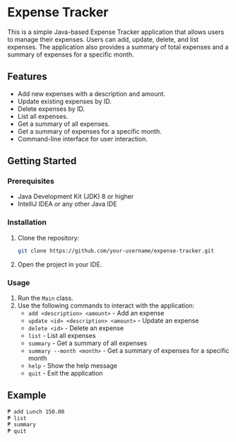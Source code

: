 # Expense Tracker

This is a simple Java-based Expense Tracker application that allows users to manage their expenses. Users can add, update, delete, and list expenses. The application also provides a summary of total expenses and a summary of expenses for a specific month.

## Features
- Add new expenses with a description and amount.
- Update existing expenses by ID.
- Delete expenses by ID.
- List all expenses.
- Get a summary of all expenses.
- Get a summary of expenses for a specific month.
- Command-line interface for user interaction.

## Getting Started

### Prerequisites
- Java Development Kit (JDK) 8 or higher
- IntelliJ IDEA or any other Java IDE

### Installation
1. Clone the repository:
    ```sh
    git clone https://github.com/your-username/expense-tracker.git
    ```
2. Open the project in your IDE.

### Usage
1. Run the `Main` class.
2. Use the following commands to interact with the application:
    - `add <description> <amount>` - Add an expense
    - `update <id> <description> <amount>` - Update an expense
    - `delete <id>` - Delete an expense
    - `list` - List all expenses
    - `summary` - Get a summary of all expenses
    - `summary --month <month>` - Get a summary of expenses for a specific month
    - `help` - Show the help message
    - `quit` - Exit the application

## Example
```sh
₱ add Lunch 150.00
₱ list
₱ summary
₱ quit
